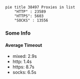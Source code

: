 
```mermaid
pie title 38497 Proxies in list
    "HTTP" : 23589
    "HTTPS": 5603
    "SOCKS" : 13556
```

### Some Info
#### Average Timeout

- mixed: 2.9s
- http: 1.4s
- https: 8.7s
- socks: 6.5s